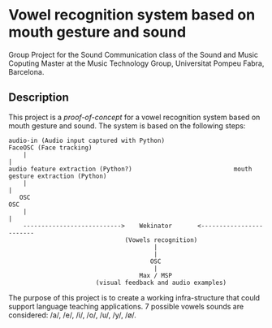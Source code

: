 # Vowel recognition system based on mouth gesture and sound

Group Project for the Sound Communication class of the Sound and Music Coputing Master at the Music Technology Group, Universitat Pompeu Fabra, Barcelona.

## Description

This project is a *proof-of-concept* for a vowel recognition system based on mouth gesture and sound. 
The system is based on the following steps:

```tree
audio-in (Audio input captured with Python)                     FaceOSC (Face tracking)
    |                                                                       |
audio feature extraction (Python?)                            mouth gesture extraction (Python)
    |                                                                       |
   OSC                                                                     OSC
    |                                                                       |                                           
    --------------------------->    Wekinator       <------------------------
                                (Vowels recognition)
                                        |
                                        |
                                       OSC
                                        |
                                    Max / MSP
                        (visual feedback and audio examples)
```

The purpose of this project is to create a working infra-structure that could support language teaching applications.
7 possible vowels sounds are considered: /a/, /e/, /i/, /o/, /u/, /y/, /ø/.
